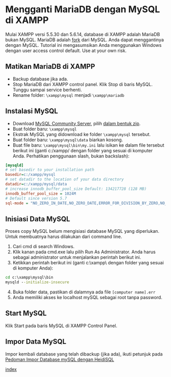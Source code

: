 # Mengganti MariaDB dengan MySQL di XAMPP

Mulai XAMPP versi 5.5.30 dan 5.6.14, database di XAMPP adalah MariaDB bukan MySQL. MariaDB adalah [fork](https://mariadb.com/kb/en/mariadb/mariadb-vs-mysql-compatibility/) dari MySQL. Anda dapat menggantinya dengan MySQL. Tutorial ini mengasumsikan Anda menggunakan Windows dengan user access control default. Use at your own risk.

## Matikan MariaDB di XAMPP 

* Backup database jika ada.
* Stop MariaDB dari XAMPP control panel. Klik Stop di baris MySQL. Tunggu sampai service berhenti.
* Rename folder: `\xampp\mysql` menjadi `\xampp\mariadb`

## Instalasi MySQL

* Download [MySQL Community Server](https://dev.mysql.com/downloads/mysql/), pilih [dalam bentuk zip](https://cdn.mysql.com//Downloads/MySQL-5.7/mysql-5.7.19-win32.zip).
* Buat folder baru: `\xampp\mysql`
* Ekstrak MySQL yang didownload ke folder `\xampp\mysql` tersebut.
* Buat folder baru: `\xampp\mysql\data` biarkan kosong.
* Buat file baru: `\xampp\mysql\bin\my.ini` lalu isikan ke dalam file tersebut berikut ini (ganti c:/xampp/ dengan folder yang sesuai di komputer Anda. Perhatikan penggunaan slash, bukan backslash):

```ini
[mysqld]
# set basedir to your installation path
basedir=c:/xampp/mysql
# set datadir to the location of your data directory
datadir=c:/xampp/mysql/data
# increase innodb_buffer_pool_size Default: 134217728 (128 MB)
innodb_buffer_pool_size = 1024M
# Default since version 5.7
sql-mode = "NO_ZERO_IN_DATE,NO_ZERO_DATE,ERROR_FOR_DIVISION_BY_ZERO,NO_AUTO_CREATE_USER,NO_ENGINE_SUBSTITUTION"
```

## Inisiasi Data MySQL

Proses copy MySQL belum mengisiasi database MySQL yang diperlukan. Untuk membuatnya harus dilakukan dari command line.

1. Cari cmd di search Windows.
2. Klik kanan pada cmd.exe lalu pilih Run As Administrator. Anda harus sebagai administrator untuk menjalankan perintah berikut ini.
3. Ketikkan perintah berikut ini (ganti c:\xampp\ dengan folder yang sesuai di komputer Anda):

```cmd
cd c:\xampp\mysql\bin
mysqld --initialize-insecure
```

4. Buka folder data, pastikan di dalamnya ada file `[computer name].err`
5. Anda memiliki akses ke localhost mySQL sebagai root tanpa password.

## Start MySQL

Klik Start pada baris MySQL di XAMPP Control Panel.

## Impor Data MySQL

Impor kembali database yang telah dibackup (jika ada), ikuti petunjuk pada [Pedoman Impor Database mySQL dengan HeidiSQL](Pedoman-Impor-Database-mySQL.md)


[index](index.md)